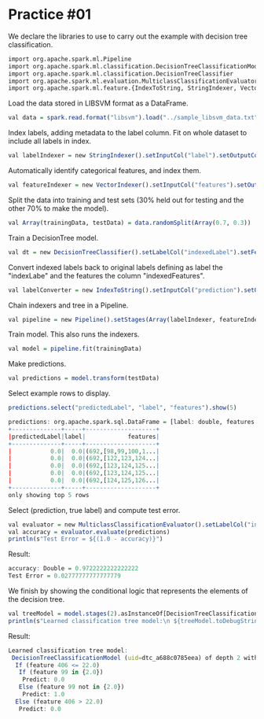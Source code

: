# Practice #01

We declare the libraries to use to carry out the example with decision tree classification.

```r
import org.apache.spark.ml.Pipeline
import org.apache.spark.ml.classification.DecisionTreeClassificationModel
import org.apache.spark.ml.classification.DecisionTreeClassifier
import org.apache.spark.ml.evaluation.MulticlassClassificationEvaluator
import org.apache.spark.ml.feature.{IndexToString, StringIndexer, VectorIndexer}
```

Load the data stored in LIBSVM format as a DataFrame.

```r
val data = spark.read.format("libsvm").load("../sample_libsvm_data.txt")
```

Index labels, adding metadata to the label column.
Fit on whole dataset to include all labels in index.

```r
val labelIndexer = new StringIndexer().setInputCol("label").setOutputCol("indexedLabel").fit(data)
```

Automatically identify categorical features, and index them.

```r
val featureIndexer = new VectorIndexer().setInputCol("features").setOutputCol("indexedFeatures").setMaxCategories(4).fit(data) // features with > 4 distinct values are treated as continuous..fit(data)
```

Split the data into training and test sets (30% held out for testing and the other 70% to make the model).

```r
val Array(trainingData, testData) = data.randomSplit(Array(0.7, 0.3))
```

Train a DecisionTree model.

```r
val dt = new DecisionTreeClassifier().setLabelCol("indexedLabel").setFeaturesCol("indexedFeatures")
```

Convert indexed labels back to original labels defining as label the "indexLabe" and the features the column "indexedFeatures".

```r
val labelConverter = new IndexToString().setInputCol("prediction").setOutputCol("predictedLabel").setLabels(labelIndexer.labels)
```

Chain indexers and tree in a Pipeline.

```r
val pipeline = new Pipeline().setStages(Array(labelIndexer, featureIndexer, dt, labelConverter))
```

Train model. This also runs the indexers.

```r
val model = pipeline.fit(trainingData)
```

Make predictions.

```r
val predictions = model.transform(testData)
```

Select example rows to display.

```r
predictions.select("predictedLabel", "label", "features").show(5)
```

```r
predictions: org.apache.spark.sql.DataFrame = [label: double, features: vector ... 6 more fields]
+--------------+-----+--------------------+
|predictedLabel|label|            features|
+--------------+-----+--------------------+
|           0.0|  0.0|(692,[98,99,100,1...|
|           0.0|  0.0|(692,[122,123,124...|
|           0.0|  0.0|(692,[123,124,125...|
|           0.0|  0.0|(692,[123,124,125...|
|           0.0|  0.0|(692,[124,125,126...|
+--------------+-----+--------------------+
only showing top 5 rows
```

Select (prediction, true label) and compute test error.

```r
val evaluator = new MulticlassClassificationEvaluator().setLabelCol("indexedLabel").setPredictionCol("prediction").setMetricName("accuracy")
val accuracy = evaluator.evaluate(predictions)
println(s"Test Error = ${(1.0 - accuracy)}")
```

Result:

```r
accuracy: Double = 0.9722222222222222
Test Error = 0.02777777777777779
```

We finish by showing the conditional logic that represents the elements of the decision tree.

```r
val treeModel = model.stages(2).asInstanceOf[DecisionTreeClassificationModel]
println(s"Learned classification tree model:\n ${treeModel.toDebugString}")
```

Result:

```r
Learned classification tree model:
 DecisionTreeClassificationModel (uid=dtc_a688c0785eea) of depth 2 with 5 nodes
  If (feature 406 <= 22.0)
   If (feature 99 in {2.0})
    Predict: 0.0
   Else (feature 99 not in {2.0})
    Predict: 1.0
  Else (feature 406 > 22.0)
   Predict: 0.0
```
